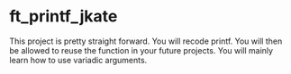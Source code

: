 # ft_printf_jkate
This project is pretty straight forward. You will recode printf. You will then be allowed to reuse the function in your future projects. You will mainly learn how to use variadic arguments.
